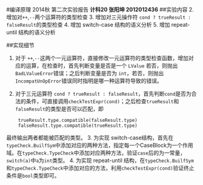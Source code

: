 #编译原理 2014秋 第二次实验报告
**计科20 张阳坤 2012012436**
##实验内容
2. 增加对`++`,`--`两个运算符的类型检查
3. 增加对三元操作符 `cond ? trueResult : falseResult`的类型检查
4. 增加 switch-case 结构的语义分析
5. 增加 repeat-until 结构的语义分析

##实现细节
1. 对于 `++`,`--`这两个一元运算符，直接修改一元运算符的类型检查函数，增加对应的运算，在检查时，首先判断变量是否是一个 `LValue` 若否，则抛出`BadLValueError`错误；之后判断变量是否为 `int`，若否，则抛出`IncompatUnOpError`错误同时指明是哪一种运算符导致的错误。
2. 对于三元运算符 `cond ? trueResult : falseResult`，首先判断`cond`是否为合法的条件，可直接调用`checkTestExpr(cond)`；之后检查`trueResult`和`falseResult`的类型是否可以匹配，即
		
		trueResult.type.compatible(falseResult.type)
		falseResult.type.compatible(trueResult.type)
最终输出两者都能被匹配的类型。
3. 为实现 switch-case结构，首先在`typeCheck.BuilfSym`中添加对应的两种方法，指定每一个CaseBlock为一个作用域。在`typeCheck.TypeCheck`中添加对应两种方法，验证`case`后的为一常量，`switch(a)`中`a`为`int`类型。
4. 为实现 repeat-until 结构，在`typeCheck.BuilfSym`和`typeCheck.TypeCheck`中添加对应的方法，利用`checkTestExpr(cond)`验证终止条件是`bool`类型即可。

